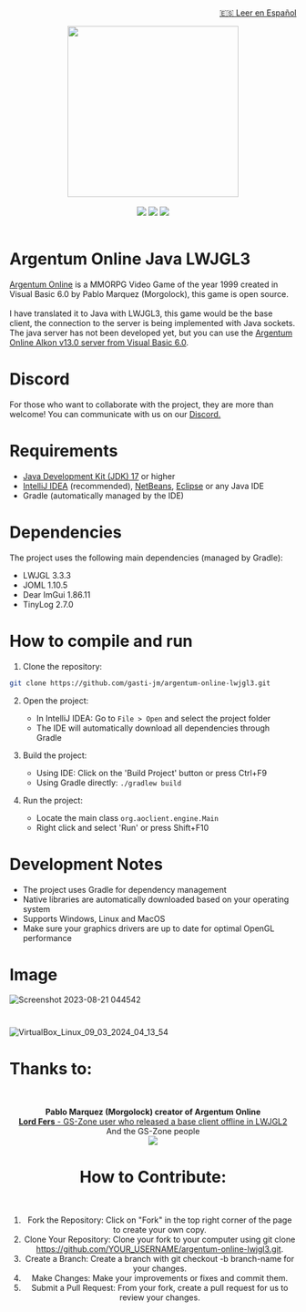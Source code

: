 
<div align='center'>
    <br/>
    <p align='right'><a href="README_ES.md">🇪🇸 Leer en Español</a></p>
    <img src="https://github.com/gasti-jm/argentum-online-lwjgl3/assets/82490615/0ad2c3a1-c512-464c-a0a8-2cfc9f06c0f8" width= "300px"/> <br/> <br/>
    <a target="_blank"><img src="https://img.shields.io/badge/Built%20in-Java_11-43ca1f.svg?style=flat-square"></img></a>
    <a target="_blank"><img src="https://img.shields.io/badge/Made%20in-IntelliJ%20Community-be27e9.svg?style=flat-square"></img></a>
    <a target="_blank"><img src="https://img.shields.io/badge/License-GNU%20General%20Public%20License%20-e98227.svg?style=flat-square"></img></a>
</div>
<br/>

<h1>Argentum Online Java LWJGL3</h1>

<p>
  <a target="_blank" href="https://es.wikipedia.org/wiki/Argentum_Online">Argentum Online</a> is a MMORPG Video Game of the year 1999 created in Visual Basic 6.0 by Pablo Marquez (Morgolock), this game is open source. <br/> <br/>
  I have translated it to Java with LWJGL3, this game would be the base client, the connection to the server is being implemented with Java sockets. The java server has not been developed yet, but you can use the <a target="_blank" href="https://www.gs-zone.org/temas/cliente-servidor-v0-13-0-completos-y-funcionales.36521/">Argentum Online Alkon v13.0 server from Visual Basic 6.0</a>.
</p>

# Discord
For those who want to collaborate with the project, they are more than welcome! You can communicate with us on our <a href="https://discord.gg/RtsGRqJVt9">Discord.</a>

# Requirements

- <a href="https://www.oracle.com/java/technologies/downloads/#java17" target="_blank">Java Development Kit (JDK) 17</a> or higher
- <a href="https://www.jetbrains.com/idea/download/" target="_blank">IntelliJ IDEA</a> (recommended), <a href="https://netbeans.apache.org/" target="_blank">NetBeans</a>, <a href="https://www.eclipse.org/downloads/" target="_blank">Eclipse</a> or any Java IDE
- Gradle (automatically managed by the IDE)

# Dependencies

The project uses the following main dependencies (managed by Gradle):
- LWJGL 3.3.3
- JOML 1.10.5
- Dear ImGui 1.86.11
- TinyLog 2.7.0

# How to compile and run

1. Clone the repository:
```bash
git clone https://github.com/gasti-jm/argentum-online-lwjgl3.git
```

2. Open the project:
   - In IntelliJ IDEA: Go to `File > Open` and select the project folder
   - The IDE will automatically download all dependencies through Gradle

3. Build the project:
   - Using IDE: Click on the 'Build Project' button or press Ctrl+F9
   - Using Gradle directly: `./gradlew build`

4. Run the project:
   - Locate the main class `org.aoclient.engine.Main`
   - Right click and select 'Run' or press Shift+F10

# Development Notes

- The project uses Gradle for dependency management
- Native libraries are automatically downloaded based on your operating system
- Supports Windows, Linux and MacOS
- Make sure your graphics drivers are up to date for optimal OpenGL performance


# Image
![Screenshot 2023-08-21 044542](https://github.com/gasti-jm/argentum-online-lwjgl3/assets/82490615/8f4c7864-feee-4ac6-b957-651a6b03a627)
#
![VirtualBox_Linux_09_03_2024_04_13_54](https://github.com/gasti-jm/argentum-online-lwjgl3/assets/82490615/8f54e716-3824-48ac-92ca-f22bfcfe74d5)

<h1>Thanks to:</h1>
<br/>

<div align='center'>

<p>
  <b>Pablo Marquez (Morgolock) creator of Argentum Online</b> <br/>
  <a target="_blank" href="https://www.gs-zone.org/temas/argentum-online-en-java-opengl.92672/#post-785702"><b>Lord Fers</b> - GS-Zone user who released a base client offline in LWJGL2</a> <br/>
  And the GS-Zone people <br/>
  <a target="_blank" href="https://www.gs-zone.org/"><img src="https://user-images.githubusercontent.com/82490615/187148671-1d7f92b9-7ea1-45f2-b6f1-f53b07454d93.png"></img></a>
</p>

<h1>How to Contribute:</h1>
<br/>

1. Fork the Repository: Click on "Fork" in the top right corner of the page to create your own copy.
2. Clone Your Repository: Clone your fork to your computer using git clone https://github.com/YOUR_USERNAME/argentum-online-lwjgl3.git.
3. Create a Branch: Create a branch with git checkout -b branch-name for your changes.
4. Make Changes: Make your improvements or fixes and commit them.
5. Submit a Pull Request: From your fork, create a pull request for us to review your changes.

</div>
